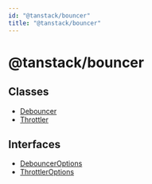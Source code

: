 ```yaml
---
id: "@tanstack/bouncer"
title: "@tanstack/bouncer"
---
```


<!-- DO NOT EDIT: this page is autogenerated from the type comments -->

# @tanstack/bouncer

## Classes

- [Debouncer](classes/debouncer.md)
- [Throttler](classes/throttler.md)

## Interfaces

- [DebouncerOptions](interfaces/debounceroptions.md)
- [ThrottlerOptions](interfaces/throttleroptions.md)
